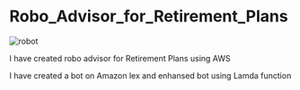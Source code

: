 # Robo_Advisor_for_Retirement_Plans

![robot](https://user-images.githubusercontent.com/87047448/151749716-81cbb70e-47ed-47b5-9643-436402abef24.jpg)


I have created robo advisor for Retirement Plans using AWS

I have created a bot on Amazon lex and enhansed bot using Lamda function
